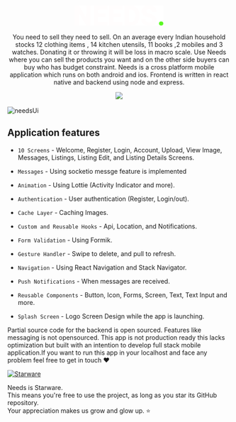 <p align='center'>
<img src='https://github.com/Aniket762/Needs/blob/main/app/assets/needs.png' width='200' />
</p>

<p align='center'>
You need to sell they need to sell. On an average every Indian household stocks 12 clothing items , 14 kitchen utensils, 11 books ,2 mobiles and 3 watches.
Donating it or throwing it will be loss in macro scale. Use Needs where you can sell the products you want and on the other side buyers can buy who has budget constraint. Needs is a cross platform mobile application which runs on both android and ios. Frontend is written in react native and backend using node and express. 

</p>

<p align='center'>
<img src='http://ForTheBadge.com/images/badges/built-with-love.svg'>
</p>

![needsUi](https://user-images.githubusercontent.com/67703407/117502583-5a9e9280-af9d-11eb-8d43-d5cbc6ae5030.png)



## Application features

* `10 Screens` - Welcome, Register, Login, Account, Upload, View Image, Messages, Listings, Listing Edit, and Listing Details Screens.

* `Messages` - Using socketio messge feature is implemented

* `Animation` - Using Lottie (Activity Indicator and more).

* `Authentication` - User authentication (Register, Login/out).

* `Cache Layer` - Caching Images.

* `Custom and Reusable Hooks` - Api, Location, and Notifications.

* `Form Validation` - Using Formik.

* `Gesture Handler` - Swipe to delete, and pull to refresh.

* `Navigation` - Using React Navigation and Stack Navigator.

* `Push Notifications` - When messages are received.

* `Reusable Components` - Button, Icon, Forms, Screen, Text, Text Input and more.

* `Splash Screen` - Logo Screen Design while the app is launching.


Partial source code for the backend is open sourced. Features like messaging is not opensourced. This app is not production ready this lacks optimization but built with an intention to develop full stack mobile application.If you want to run this app in your localhost and face any problem feel free to get in touch ❤

[![Starware](https://img.shields.io/badge/⭐-Starware-f5a91a?labelColor=black)](https://github.com/zepfietje/starware)

Needs is Starware.  
This means you're free to use the project, as long as you star its GitHub repository.  
Your appreciation makes us grow and glow up. ⭐

